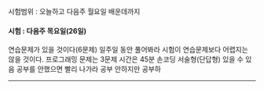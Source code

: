 시험범위 : 오늘하고 다음주 월요일 배운데까지
#### 시험 : 다음주 목요일(26일)

연습문제가 있을 것이다(6문제)
일주일 동안 풀어봐라
시험이 연습문제보다 어렵지는 않을 것이다.
프로그래밍 문제는 3문제 시간은 45분 손코딩
서술형(단답형) 있을 수 있음
공부를 안했으면 빨리 나가라
공부 안하지만 공부하

---
